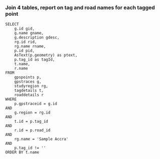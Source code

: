 ### Join 4 tables, report on tag and road names for each tagged point ###

```
SELECT
	g.id gid,
	g.name gname,
	g.description gdesc,
	rg.id rid,
	rg.name rname,
	p.id pid,
	AsText(p.geometry) as ptext,
	p.tag_id as tagId,
	t.name,
	r.name
FROM
	gpspoints p,
	gpstraces g,
	studyregion rg,
	tagdetails t,
	roaddetails r
WHERE
	p.gpstraceid = g.id
AND
	g.region = rg.id
AND
	t.id = p.tag_id
AND
	r.id = p.road_id
AND
	rg.name = 'Sample Accra'
AND
	p.tag_id != ''
ORDER BY t.name
```